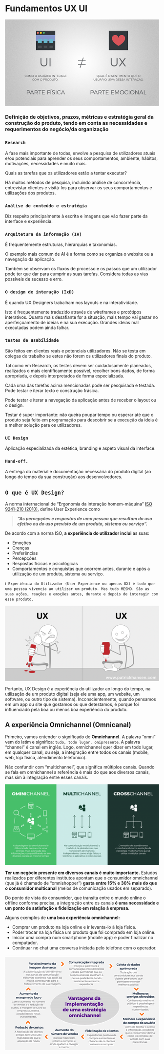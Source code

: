 # Fundamentos UX UI

![imgUXUI](/assets/diferenca-entre-ui-e-ux-conceitos.jpg)

### **Definição de objetivos, prazos, métricas e estratégia geral da construção do produto, tendo em conta as necessidades e requerimentos do negócio/da organização**

### `Research`
  A fase mais importante de todas, envolve a pesquisa de utilizadores atuais e/ou potenciais para aprender os seus comportamentos, ambiente, hábitos, motivações, necessidades e muito mais. 
  
  Quais as tarefas que os utilizadores estão a tentar executar? 
  
  Há muitos métodos de pesquisa, incluindo análise de concorrência, entrevistar clientes e visitá-los para observar os seus comportamentos e utilizações dos produtos.

### `Análise de conteúdo e estratégia`
  Diz respeito principalmente à escrita e imagens que vão fazer parte da interface e experiência.

### `Arquitetura da informação (IA)`
  É frequentemente estruturas, hierarquias e taxonomias. 
  
  O exemplo mais comum de AI é a forma como se organiza o website ou a navegação da aplicação. 
  
  Também se observam os fluxos de processo e os passos que um utilizador pode ter que dar para cumprir as suas tarefas. Considera todas as vias possíveis de sucesso e erro.

### `O design de interação (IxD)`
  É quando UX Designers trabalham nos layouts e na interatividade. 
  
  Isto é frequentemente traduzido através de wireframes e protótipos interativos. Quanto mais desafiante for a situação, mais tempo vai gastar no aperfeiçoamento de ideias e na sua execução. Grandes ideias mal executadas podem ainda falhar.

### `testes de usabilidade` 
  São feitos em clientes reais e potenciais utilizadores. Não se testa em colegas de trabalho se estes não forem os utilizadores finais do produto. 
  
  Tal como em Research, os testes devem ser cuidadosamente planeados, realizados o mais cientificamente possível, recolher bons dados, de forma apropriada, e depois interpretados de forma especializada. 
  
  Cada uma das tarefas acima mencionadas pode ser pesquisada e testada. Pode testar e iterar texto e construção frásica. 
  
  Pode testar e iterar a navegação da aplicação antes de receber o layout ou o design. 
  
  Testar é super importante: não queira poupar tempo ou esperar até que o produto seja feito em programação para descobrir se a execução da ideia é a melhor solução para os utilizadores.

### `UI Design`
  Aplicação especializada da estética, branding e aspeto visual da interface.

### `Hand-off.`
  A entrega do material e documentação necessária do produto digital (ao longo do tempo da sua construção) aos desenvolvedores.

## `O que é UX Design?`

A norma internacional de “Ergonomia da interação homem-máquina” [ISO 9241-210 (2010)](https://www.userfocus.co.uk/articles/ISO9241.html), define User Experience como 

> ***“As percepções e respostas de uma pessoa que resultam do uso efetivo ou do uso previsto de um produto, sistema ou serviço”.***

De acordo com a norma ISO, **a experiência do utilizador inclui** as suas:

- Emoções
- Crenças
- Preferências
- Percepções
- Respostas físicas e psicológicas
- Comportamentos e conquistas que ocorrem antes, durante e após a utilização de um produto, sistema ou serviço.

`ℹ️ Experiência do Utilizador (User Experience ou apenas UX) é tudo que uma pessoa vivencia ao utilizar um produto. Mas tudo MESMO. São as suas ações, reações e emoções antes, durante e depois de interagir com esse produto.`

![img](/assets/ux.png)

Portanto, UX Design é a experiência do utilizador ao longo do tempo, na utilização de um produto digital (seja ele uma app, um website, um software, ou outro tipo de sistema). Inconscientemente, quando pensamos em um app ou site que gostamos ou que detestamos, é porque foi influenciado pela boa ou menos boa experiência do produto.

## A experiência Omnichannel (Omnicanal)

Primeiro, vamos entender o significado de **Omnichannel.** A palavra “omni” vem do latim e significa: `tudo, todo lugar, onipresente`. A palavra “channel” é canal em inglês. Logo, omnichannel quer dizer em todo lugar, em qualquer canal, ou seja, a integração entre todos os canais (mobile, web, loja física, atendimento telefónico). 

Não confundir com “multichannel”, que significa múltiplos canais. Quando se fala em omnichannel a referência é mais do que aos diversos canais, mas sim à integração entre esses canais.

![imgchannels](/assets/Omnichannel_Diferencas.png)

**Ter um negócio presente em diversos canais é muito importante.** Estudos realizados por diferentes institutos apontam que o consumidor omnichannel (que já é chamado de “omnishopper”) **gasta entre 15% e 30% mais do que o consumidor multicanal** (meios de comunicação usados em separado).

Do ponto de vista do consumidor, que transita entre o mundo online o offline conforme precisa, a integração entre os canais **é uma necessidade e um ponto de satisfação e fidelização em relação à empresa**.

Alguns exemplos de **uma boa experiência omnichannel:** 

- Comprar um produto na loja online e ir levanta-lo à loja física.
- Poder trocar na loja física um produto que foi comprado em loja online.
- Iniciar uma compra num smartphone (mobile app) e poder finalizar no computador.
- Continuar no chat uma conversa iniciada pelo telefone com o operador.

![imgvantagens](/assets/vantagensOmni.webp)
